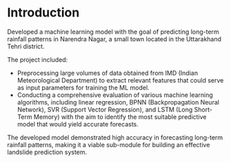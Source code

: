 # Introduction
Developed a machine learning model with the goal of predicting long-term rainfall patterns in Narendra Nagar, a small town located in the Uttarakhand Tehri district. 

The project included:
- Preprocessing large volumes of data obtained from IMD (Indian Meteorological Department) to extract relevant features that could serve as input parameters for training the ML model. 
- Conducting a comprehensive evaluation of various machine learning algorithms, including linear regression, BPNN (Backpropagation Neural Network), SVR (Support Vector Regression), and LSTM (Long Short-Term Memory) with the aim to identify the most suitable predictive model that would yield accurate forecasts. 

The developed model demonstrated high accuracy in forecasting long-term rainfall patterns, making it a viable sub-module for building an effective landslide prediction system.
